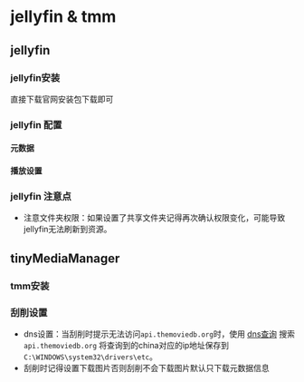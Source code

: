# jellyfin & tmm

## jellyfin

### jellyfin安装

直接下载官网安装包下载即可

### jellyfin 配置

#### 元数据

#### 播放设置

### jellyfin 注意点

* 注意文件夹权限：如果设置了共享文件夹记得再次确认权限变化，可能导致jellyfin无法刷新到资源。

## tinyMediaManager

### tmm安装

### 刮削设置

* dns设置：当刮削时提示无法访问`api.themoviedb.org`时，使用 [dns查询](https://dnschecker.org/) 搜索 `api.themoviedb.org` 将查询到的china对应的ip地址保存到 `C:\WINDOWS\system32\drivers\etc`。
* 刮削时记得设置下载图片否则刮削不会下载图片默认只下载元数据信息
